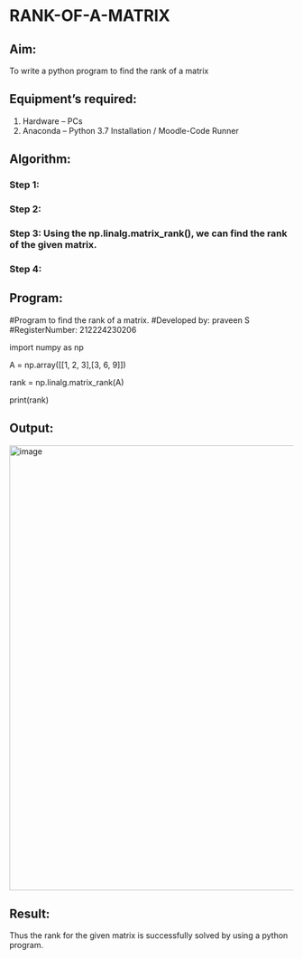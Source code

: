 # RANK-OF-A-MATRIX
## Aim:
To write a python program to find the rank of a matrix
## Equipment’s required:
1. 	Hardware – PCs
2. 	Anaconda – Python 3.7 Installation / Moodle-Code Runner
## Algorithm:
### Step 1: 
### Step 2: 
### Step 3: Using the np.linalg.matrix_rank(), we can find the rank of the given matrix.
### Step 4: 
## Program:
#Program to find the rank of a matrix.
#Developed by: praveen S
#RegisterNumber: 212224230206

import numpy as np

A = np.array([[1, 2, 3],[3, 6, 9]])

rank = np.linalg.matrix_rank(A)

print(rank)
## Output:
<img width="1319" height="787" alt="image" src="https://github.com/user-attachments/assets/c1cced04-2001-43fc-b197-3cb1150244eb" />

## Result:
Thus the rank for the given matrix is successfully solved by  using a python program.

